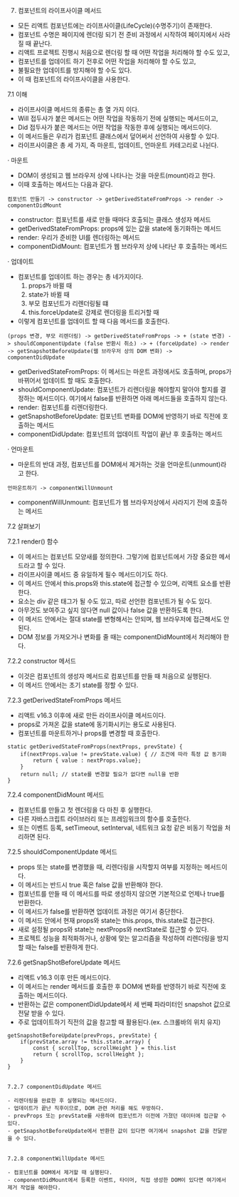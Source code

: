 7. 컴포넌트의 라이프사이클 메서드

- 모든 리액트 컴포넌트에는 라이프사이클(LifeCycle)(수명주기)이 존재한다.
- 컴포넌트 수명은 페이지에 렌더링 되기 전 준비 과정에서 시작하여 페이지에서 사라질 때 끝난다.
- 리액트 프로젝트 진행시 처음으로 렌더링 할 때 어떤 작업을 처리해야 할 수도 있고,
- 컴포넌트를 업데이트 하기 전후로 어떤 작업을 처리해야 할 수도 있고,
- 불필요한 업데이트를 방지해야 할 수도 있다.
- 이 때 컴포넌트의 라이프사이클을 사용한다.


7.1 이해

- 라이프사이클 메서드의 종류는 총 열 가지 이다.
- Will 접두사가 붙은 메서드는 어떤 작업을 작동하기 전에 실행되는 메서드이고,
- Did 접두사가 붙은 메서드는 어떤 작업을 작동한 후에 실행되는 메서드이다.
- 이 메서드들은 우리가 컴포넌트 클래스에서 덮어써서 선언하여 사용할 수 있다.
- 라이프사이클은 총 세 가지, 즉 마운트, 업데이트, 언마운트 카테고리로 나뉜다.


· 마운트

- DOM이 생성되고 웹 브라우저 상에 나타나는 것을 마운트(mount)라고 한다.
- 이때 호출하는 메서드는 다음과 같다.
```
컴포넌트 만들기 -> constructor -> getDerivedStateFromProps -> render -> componentDidMount
```
- constructor: 컴포넌트를 새로 만들 때마다 호출되는 클래스 생성자 메서드
- getDerivedStateFromProps: props에 있는 값을 state에 동기화하는 메서드
- render: 우리가 준비한 UI를 렌더링하는 메서드
- componentDidMount: 컴포넌트가 웹 브라우저 상에 나타난 후 호출하는 메서드


· 업데이트

- 컴포넌트를 업데이트 하는 경우는 총 네가지이다.
	1) props가 바뀔 때
	2) state가 바뀔 때
	3) 부모 컴포넌트가 리렌더링될 떄
	4) this.forceUpdate로 강제로 렌더링을 트리거할 때
- 이렇게 컴포넌트를 업데이트 할 때 다음 메서드를 호출한다.
```
(props 변경, 부모 리렌더링) -> getDerivedStateFromProps -> + (state 변경) -> shouldComponentUpdate (false 반환시 취소) -> + (forceUpdate) -> render -> getSnapshotBeforeUpdate(웹 브라우저 상의 DOM 변화) -> componentDidUpdate
```
- getDerivedStateFromProps: 이 메서드는 마운트 과정에서도 호출하며, props가 바뀌어서 업데이트 할 때도 호출한다.
- shouldComponentUpdate: 컴포넌트가 리렌더링을 해야할지 말아야 할지를 결정하는 메서드이다. 여기에서 false를 반환하면 아래 메서드들을 호출하지 않는다.
- render: 컴포넌트를 리렌더링한다.
- getSnapshotBeforeUpdate: 컴포넌트 변화를 DOM에 반영하기 바로 직전에 호출하는 메서드
- componentDidUpdate: 컴포넌트의 업데이트 작업이 끝난 후 호출하는 메서드


· 언마운트

- 마운트의 반대 과정, 컴포넌트를 DOM에서 제거하는 것을 언마운트(unmount)라고 한다.
```
언마운트하기 -> componentWillUnmount
```
- componentWillUnmount: 컴포넌트가 웹 브라우저상에서 사라지기 전에 호출하는 메서드


7.2 살펴보기


7.2.1 render() 함수

- 이 메서드는 컴포넌트 모양새를 정의한다. 그렇기에 컴포넌트에서 가장 중요한 메서드라고 할 수 있다.
- 라이프사이클 메서드 중 유일하게 필수 메서드이기도 하다.
- 이 메서드 안에서 this.props와 this.state에 접근할 수 있으며, 리액트 요소를 반환한다.
- 요소는 div 같은 태그가 될 수도 있고, 따로 선언한 컴포넌트가 될 수도 있다.
- 아무것도 보여주고 싶지 않다면 null 값이나 false 값을 반환하도록 한다.
- 이 메서드 안에서는 절대 state를 변형해서는 안되며, 웹 브라우저에 접근해서도 안된다.
- DOM 정보를 가져오거나 변화를 줄 때는 componentDidMount에서 처리해야 한다.


7.2.2 constructor 메서드

- 이것은 컴포넌트의 생성자 메서드로 컴포넌트를 만들 때 처음으로 실행된다.
- 이 메서드 안에서는 초기 state를 정할 수 있다.


7.2.3 getDerivedStateFromProps 메서드

- 리액트 v16.3 이후에 새로 만든 라이프사이클 메서드이다.
- props로 가져온 값을 state에 동기화시키는 용도로 사용된다.
- 컴포넌트를 마운트하거나 props를 변경할 때 호출한다.
```
static getDerivedStateFromProps(nextProps, prevState) {
	if(nextProps.value != prevState.value) { // 조건에 따라 특정 값 동기화
		return { value : nextProps.value};
	}
	return null; // state를 변경할 필요가 없다면 null을 반환
}
```


7.2.4 componentDidMount 메서드

- 컴포넌트를 만들고 첫 렌더링을 다 마친 후 실행한다.
- 다른 자바스크립트 라이브러리 또는 프레임워크의 함수를 호출한다.
- 또는 이벤트 등록, setTimeout, setInterval, 네트워크 요청 같은 비동기 작업을 처리하면 된다.


7.2.5 shouldComponentUpdate 메서드

- props 또는 state를 변경했을 때, 리렌더링을 시작할지 여부를 지정하는 메서드이다.
- 이 메서드는 반드시 true 혹은 false 값을 반환해야 한다.
- 컴포넌트를 만들 때 이 메서드를 따로 생성하지 않으면 기본적으로 언제나 true를 반환한다.
- 이 메서드가 false를 반환하면 업데이트 과정은 여기서 중단한다.
- 이 메서드 안에서 현재 props와 state는 this.props, this.state로 접근한다.
- 새로 설정될 props와 state는 nextProps와 nextState로 접근할 수 있다.
- 프로젝트 성능을 최적화하거나, 상황에 맞는 알고리즘을 작성하여 리렌더링을 방지할 때는 false를 반환하게 한다.


7.2.6 getSnapShotBeforeUpdate 메서드

- 리액트 v16.3 이후 만든 메서드이다.
- 이 메서드는 render 메서드를 호출한 후 DOM에 변화를 반영하기 바로 직전에 호출하는 메서드이다.
- 반환하는 값은 componentDidUpdate에서 세 번째 파라미터인 snapshot 값으로 전달 받을 수 있다.
- 주로 업데이트하기 직전의 값을 참고할 때 활용된다.(ex. 스크롤바의 위치 유지)
```
getSnapshotBeforeUpdate(prevProps, prevState) {
	if(prevState.array != this.state.array) {
		const { scrollTop, scrollHeight } = this.list
		return { scrollTop, scrollHeight };
	}
}


7.2.7 componentDidUpdate 메서드

- 리렌더링을 완료한 후 실행되는 메서드이다.
- 업데이트가 끝난 직후이므로, DOM 관련 처리를 해도 무방하다.
- prevProps 또는 prevState를 사용하여 컴포넌트가 이전에 가졌던 데이터에 접근할 수 있다.
- getSnapshotBeforeUpdate에서 반환한 값이 있다면 여기에서 snapshot 값을 전달받을 수 있다.


7.2.8 componentWillUpdate 메서드

- 컴포넌트를 DOM에서 제거할 때 실행된다.
- componentDidMount에서 등록한 이벤트, 타이머, 직접 생성한 DOM이 있다면 여기에서 제거 작업을 해야한다.
